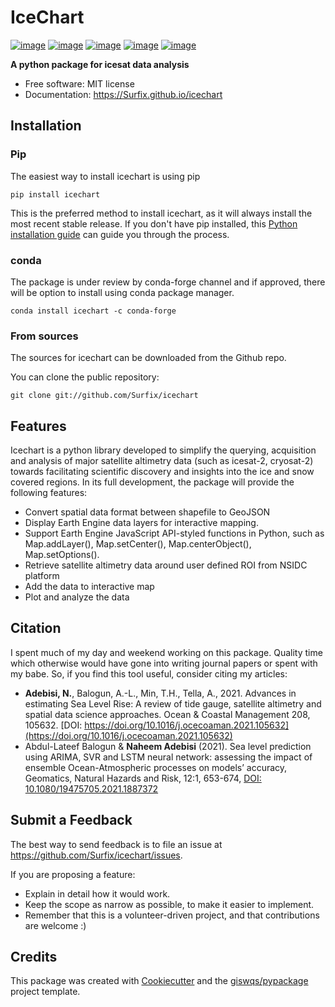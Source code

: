 # IceChart


[![image](https://img.shields.io/pypi/v/icechart.svg)](https://pypi.python.org/pypi/icechart)
[![image](https://img.shields.io/conda/vn/conda-forge/icechart.svg)](https://anaconda.org/conda-forge/icechart)
[![image](https://pepy.tech/badge/icechart)](https://pepy.tech/project/icechart)
[![image](https://img.shields.io/twitter/follow/survix?style=social)](https://twitter.com/survix)
[![image](https://img.shields.io/badge/License-MIT-yellow.svg)](https://opensource.org/licenses/MIT)



**A python package for icesat data analysis**


-   Free software: MIT license
-   Documentation: https://Surfix.github.io/icechart
    


## Installation

### Pip 
The easiest way to install icechart is using pip

```
pip install icechart
```
This is the preferred method to install icechart, as it will always install the most recent stable release. If you don't have pip installed, this [Python installation guide](https://docs.python-guide.org/starting/installation/) can guide you through the process.
### conda
The package is under review by conda-forge channel and if approved, there will be option to install using conda package manager. 
```
conda install icechart -c conda-forge
```
### From sources
The sources for icechart can be downloaded from the Github repo.

You can clone the public repository:
```
git clone git://github.com/Surfix/icechart
```
## Features


Icechart is a python library developed to simplify the querying, acquisition and analysis of major satellite altimetry data (such as icesat-2, cryosat-2) towards facilitating scientific discovery and insights into the ice and snow covered regions. In its full development, the package will provide the following features:

- Convert spatial data format between shapefile to GeoJSON
- Display Earth Engine data layers for interactive mapping.
- Support Earth Engine JavaScript API-styled functions in Python, such as Map.addLayer(), Map.setCenter(), Map.centerObject(), Map.setOptions().
- Retrieve satellite altimetry data around user defined ROI from NSIDC platform
- Add the data to interactive map
- Plot and analyze the data

## Citation

I spent much of my day and weekend working on this package. Quality time which otherwise would have gone into writing journal papers or spent with my babe. So, if you find this tool useful, consider citing my articles:

- **Adebisi, N.**, Balogun, A.-L., Min, T.H., Tella, A., 2021. Advances in estimating Sea Level Rise: A review of tide gauge, satellite altimetry and spatial data science approaches. Ocean & Coastal Management 208, 105632. [DOI: https://doi.org/10.1016/j.ocecoaman.2021.105632](https://doi.org/10.1016/j.ocecoaman.2021.105632)
- Abdul-Lateef Balogun & **Naheem Adebisi** (2021). Sea level prediction using ARIMA, SVR and LSTM neural network: assessing the impact of ensemble Ocean-Atmospheric processes on models’ accuracy, Geomatics, Natural Hazards and Risk, 12:1, 653-674, [DOI: 10.1080/19475705.2021.1887372](https://www.tandfonline.com/doi/full/10.1080/19475705.2021.1887372)

## Submit a Feedback
The best way to send feedback is to file an issue at https://github.com/Surfix/icechart/issues.

If you are proposing a feature:
- Explain in detail how it would work.
- Keep the scope as narrow as possible, to make it easier to implement.
- Remember that this is a volunteer-driven project, and that contributions are welcome :)


## Credits

This package was created with [Cookiecutter](https://github.com/cookiecutter/cookiecutter) and the [giswqs/pypackage](https://github.com/giswqs/pypackages) project template.
